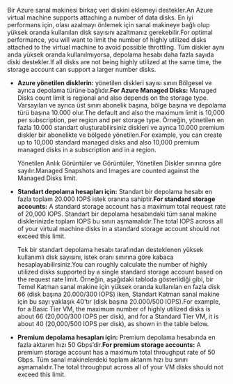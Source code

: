 <span data-ttu-id="374d3-101">Bir Azure sanal makinesi birkaç veri diskini eklemeyi destekler.</span><span class="sxs-lookup"><span data-stu-id="374d3-101">An Azure virtual machine supports attaching a number of data disks.</span></span> <span data-ttu-id="374d3-102">En iyi performans için, olası azalmayı önlemek için sanal makineye bağlı olup yüksek oranda kullanılan disk sayısını azaltmanız gerekebilir.</span><span class="sxs-lookup"><span data-stu-id="374d3-102">For optimal performance, you will want to limit the number of highly utilized disks attached to the virtual machine to avoid possible throttling.</span></span> <span data-ttu-id="374d3-103">Tüm diskler aynı anda yüksek oranda kullanılmıyorsa, depolama hesabı daha fazla sayıda diski destekler.</span><span class="sxs-lookup"><span data-stu-id="374d3-103">If all disks are not being highly utilized at the same time, the storage account can support a larger number disks.</span></span>

* <span data-ttu-id="374d3-104">**Azure yönetilen disklerin:** yönetilen diskleri sayısı sınırı Bölgesel ve ayrıca depolama türüne bağlıdır.</span><span class="sxs-lookup"><span data-stu-id="374d3-104">**For Azure Managed Disks:** Managed Disks count limit is regional and also depends on the storage type.</span></span> <span data-ttu-id="374d3-105">Varsayılan ve ayrıca üst sınırı abonelik başına, bölge başına ve depolama türü başına 10.000 olur.</span><span class="sxs-lookup"><span data-stu-id="374d3-105">The default and also the maximum limit is 10,000 per subscription, per region and per storage type.</span></span> <span data-ttu-id="374d3-106">Örneğin, yönetilen en fazla 10.000 standart oluşturabilirsiniz diskleri ve ayrıca 10.000 premium diskler bir abonelikte ve bölgede yönetilen.</span><span class="sxs-lookup"><span data-stu-id="374d3-106">For example, you can create up to 10,000 standard managed disks and also 10,000 premium managed disks in a subscription and in a region.</span></span> 

    <span data-ttu-id="374d3-107">Yönetilen Anlık Görüntüler ve Görüntüler, Yönetilen Diskler sınırına göre sayılır.</span><span class="sxs-lookup"><span data-stu-id="374d3-107">Managed Snapshots and Images are counted against the Managed Disks limit.</span></span>

* <span data-ttu-id="374d3-108">**Standart depolama hesapları için:** Standart bir depolama hesabı en fazla toplam 20.000 IOPS istek oranına sahiptir.</span><span class="sxs-lookup"><span data-stu-id="374d3-108">**For standard storage accounts:** A standard storage account has a maximum total request rate of 20,000 IOPS.</span></span> <span data-ttu-id="374d3-109">Standart bir depolama hesabındaki tüm sanal makine disklerinizde toplam IOPS bu sınırı aşmamalıdır.</span><span class="sxs-lookup"><span data-stu-id="374d3-109">The total IOPS across all of your virtual machine disks in a standard storage account should not exceed this limit.</span></span>
  
    <span data-ttu-id="374d3-110">Tek bir standart depolama hesabı tarafından desteklenen yüksek kullanımlı disk sayısını, istek oranı sınırına göre kabaca hesaplayabilirsiniz.</span><span class="sxs-lookup"><span data-stu-id="374d3-110">You can roughly calculate the number of highly utilized disks supported by a single standard storage account based on the request rate limit.</span></span> <span data-ttu-id="374d3-111">Örneğin, aşağıdaki tabloda gösterildiği gibi, bir Temel Katman sanal makine için yüksek oranda kullanılan en fazla disk 66 (disk başına 20.000/300 IOPS) iken, Standart Katman sanal makine için bu sayı yaklaşık 40’tır (disk başına 20.000/500 IOPS).</span><span class="sxs-lookup"><span data-stu-id="374d3-111">For example, for a Basic Tier VM, the maximum number of highly utilized disks is about 66 (20,000/300 IOPS per disk), and for a Standard Tier VM, it is about 40 (20,000/500 IOPS per disk), as shown in the table below.</span></span> 
* <span data-ttu-id="374d3-112">**Premium depolama hesapları için:** Premium depolama hesabında en fazla aktarım hızı 50 Gbps’dir.</span><span class="sxs-lookup"><span data-stu-id="374d3-112">**For premium storage accounts:** A premium storage account has a maximum total throughput rate of 50 Gbps.</span></span> <span data-ttu-id="374d3-113">Tüm sanal makinelerdeki toplam aktarım hızı bu sınırı aşmamalıdır.</span><span class="sxs-lookup"><span data-stu-id="374d3-113">The total throughput across all of your VM disks should not exceed this limit.</span></span>

